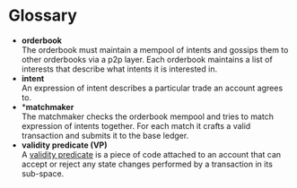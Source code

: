 # Glossary

[comment]: <> (Each item in the list below has to be followed by 2 spaces with the description on the very next line)

- **orderbook**  
The orderbook must maintain a mempool of intents and gossips them to other
orderbooks via a p2p layer. Each orderbook maintains a list of interests that
describe what intents it is interested in.
- **intent**  
An expression of intent describes a particular trade an account agrees to.
- ***matchmaker**  
The matchmaker checks the orderbook mempool and tries to match expression of
intents together. For each match it crafts a valid transaction and submits it to
the base ledger.
- **validity predicate (VP)**  
A [validity predicate](/explore/design/ledger/vp.html) is a piece of code attached to an account that can accept or reject any state changes performed by a transaction in its sub-space.
